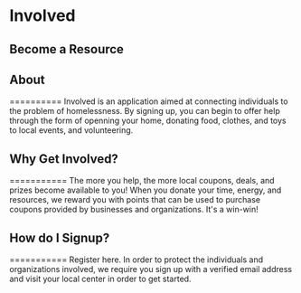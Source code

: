 # Involved
## Become a Resource

## About
==========
Involved is an application aimed at connecting individuals to the
problem of homelessness. By signing up, you can begin to offer
help through the form of openning your home, donating food, clothes,
and toys to local events, and volunteering.

## Why Get Involved?
===========
The more you help, the more local coupons, deals, and prizes become
available to you! When you donate your time, energy, and resources,
we reward you with points that can be used to purchase coupons
provided by businesses and organizations. It's a win-win!

## How do I Signup?
===========
Register here. In order to protect the individuals and organizations
involved, we require you sign up with a verified email address and
visit your local center in order to get started.